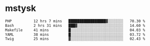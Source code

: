 # mstysk

<!--START_SECTION:waka-->

```txt
PHP          12 hrs 7 mins   █████████████████▓░░░░░░░   70.30 %
Bash         2 hrs 31 mins   ███▓░░░░░░░░░░░░░░░░░░░░░   14.60 %
Makefile     41 mins         █░░░░░░░░░░░░░░░░░░░░░░░░   04.03 %
YAML         38 mins         █░░░░░░░░░░░░░░░░░░░░░░░░   03.72 %
Twig         25 mins         ▓░░░░░░░░░░░░░░░░░░░░░░░░   02.43 %
```

<!--END_SECTION:waka-->

